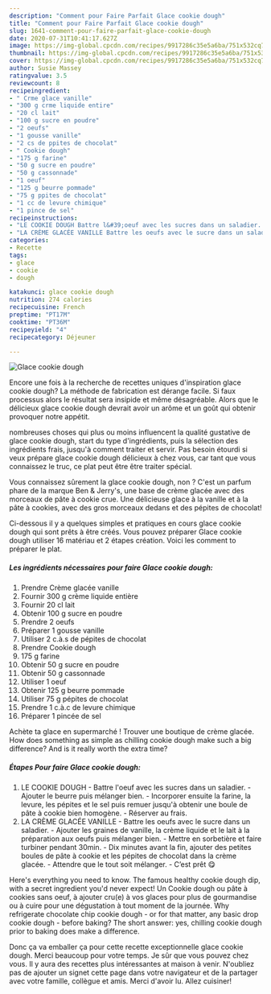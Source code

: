 ```yaml
---
description: "Comment pour Faire Parfait Glace cookie dough"
title: "Comment pour Faire Parfait Glace cookie dough"
slug: 1641-comment-pour-faire-parfait-glace-cookie-dough
date: 2020-07-31T10:41:17.627Z
image: https://img-global.cpcdn.com/recipes/9917286c35e5a6ba/751x532cq70/glace-cookie-dough-photo-principale-de-la-recette.jpg
thumbnail: https://img-global.cpcdn.com/recipes/9917286c35e5a6ba/751x532cq70/glace-cookie-dough-photo-principale-de-la-recette.jpg
cover: https://img-global.cpcdn.com/recipes/9917286c35e5a6ba/751x532cq70/glace-cookie-dough-photo-principale-de-la-recette.jpg
author: Susie Massey
ratingvalue: 3.5
reviewcount: 8
recipeingredient:
- " Crme glace vanille"
- "300 g crme liquide entire"
- "20 cl lait"
- "100 g sucre en poudre"
- "2 oeufs"
- "1 gousse vanille"
- "2 cs de ppites de chocolat"
- " Cookie dough"
- "175 g farine"
- "50 g sucre en poudre"
- "50 g cassonnade"
- "1 oeuf"
- "125 g beurre pommade"
- "75 g ppites de chocolat"
- "1 cc de levure chimique"
- "1 pince de sel"
recipeinstructions:
- "LE COOKIE DOUGH Battre l&#39;oeuf avec les sucres dans un saladier. Ajouter le beurre puis mélanger bien. Incorporer ensuite la farine, la levure, les pépites et le sel puis remuer jusqu&#39;à obtenir une boule de pâte à cookie bien homogène. Réserver au frais."
- "LA CRÈME GLACÉE VANILLE Battre les oeufs avec le sucre dans un saladier. Ajouter les graines de vanille, la crème liquide et le lait à la préparation aux oeufs puis mélanger bien. Mettre en sorbetière et faire turbiner pendant 30min. Dix minutes avant la fin, ajouter des petites boules de pâte à cookie et les pépites de chocolat dans la crème glacée. Attendre que le tout soit mélanger. C’est prêt 😋"
categories:
- Recette
tags:
- glace
- cookie
- dough

katakunci: glace cookie dough 
nutrition: 274 calories
recipecuisine: French
preptime: "PT17M"
cooktime: "PT36M"
recipeyield: "4"
recipecategory: Déjeuner

---
```



![Glace cookie dough](https://img-global.cpcdn.com/recipes/9917286c35e5a6ba/751x532cq70/glace-cookie-dough-photo-principale-de-la-recette.jpg)

Encore une fois à la recherche de recettes uniques d'inspiration glace cookie dough? La méthode de fabrication est dérange facile. Si faux processus alors le résultat sera insipide et même désagréable. Alors que le délicieux glace cookie dough devrait avoir un arôme et un goût qui obtenir provoquer notre appétit.

nombreuses choses qui plus ou moins influencent la qualité gustative de glace cookie dough, start du type d'ingrédients, puis la sélection des ingrédients frais, jusqu'à comment traiter et servir. Pas besoin étourdi si veux prépare glace cookie dough délicieux à chez vous, car tant que vous connaissez le truc, ce plat peut être être traiter spécial.

Vous connaissez sûrement la glace cookie dough, non ? C&#39;est un parfum phare de la marque Ben &amp; Jerry&#39;s, une base de crème glacée avec des morceaux de pâte à cookie crue. Une délicieuse glace à la vanille et à la pâte à cookies, avec des gros morceaux dedans et des pépites de chocolat!


Ci-dessous il y a quelques simples et pratiques en cours glace cookie dough qui sont prêts à être créés. Vous pouvez préparer Glace cookie dough utiliser 16 matériau et 2 étapes création. Voici les comment to préparer le plat.

<!--inarticleads1-->

##### Les ingrédients nécessaires pour faire Glace cookie dough:

1. Prendre  Crème glacée vanille
1. Fournir 300 g crème liquide entière
1. Fournir 20 cl lait
1. Obtenir 100 g sucre en poudre
1. Prendre 2 oeufs
1. Préparer 1 gousse vanille
1. Utiliser 2 c.à.s de pépites de chocolat
1. Prendre  Cookie dough
1.  175 g farine
1. Obtenir 50 g sucre en poudre
1. Obtenir 50 g cassonnade
1. Utiliser 1 oeuf
1. Obtenir 125 g beurre pommade
1. Utiliser 75 g pépites de chocolat
1. Prendre 1 c.à.c de levure chimique
1. Préparer 1 pincée de sel


Achète ta glace en supermarché ! Trouver une boutique de crème glacée. How does something as simple as chilling cookie dough make such a big difference? And is it really worth the extra time? 

<!--inarticleads2-->

##### Étapes Pour faire Glace cookie dough:

1. LE COOKIE DOUGH - Battre l&#39;oeuf avec les sucres dans un saladier. - Ajouter le beurre puis mélanger bien. - Incorporer ensuite la farine, la levure, les pépites et le sel puis remuer jusqu&#39;à obtenir une boule de pâte à cookie bien homogène. - Réserver au frais.
1. LA CRÈME GLACÉE VANILLE - Battre les oeufs avec le sucre dans un saladier. - Ajouter les graines de vanille, la crème liquide et le lait à la préparation aux oeufs puis mélanger bien. - Mettre en sorbetière et faire turbiner pendant 30min. - Dix minutes avant la fin, ajouter des petites boules de pâte à cookie et les pépites de chocolat dans la crème glacée. - Attendre que le tout soit mélanger. - C’est prêt 😋


Here&#39;s everything you need to know. The famous healthy cookie dough dip, with a secret ingredient you&#39;d never expect! Un Cookie dough ou pâte à cookies sans oeuf, à ajouter cru(e) à vos glaces pour plus de gourmandise ou à cuire pour une dégustation à tout moment de la journée. Why refrigerate chocolate chip cookie dough - or for that matter, any basic drop cookie dough - before baking? The short answer: yes, chilling cookie dough prior to baking does make a difference. 


Donc ça va emballer ça pour cette recette exceptionnelle glace cookie dough. Merci beaucoup pour votre temps. Je sûr que vous pouvez chez vous. Il y aura des recettes plus  intéressantes at maison à venir. N'oubliez pas de ajouter un signet cette page dans votre navigateur et de la partager avec votre famille, collègue et amis. Merci d'avoir lu. Allez cuisiner!
